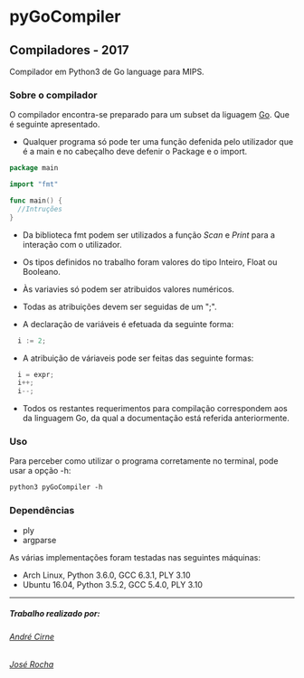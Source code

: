 # pyGoCompiler
## Compiladores - 2017
Compilador em Python3 de Go language para MIPS.
### Sobre o compilador
O compilador encontra-se preparado para um subset da liguagem <a href="https://golang.org/">Go</a>. Que é seguinte apresentado.

* Qualquer programa só pode ter uma função defenida pelo utilizador que é a main e no cabeçalho deve defenir o Package e o import.

```Go
package main

import "fmt"

func main() {
  //Intruções
}
```
* Da biblioteca fmt podem ser utilizados a função *Scan* e *Print* para a interação com o utilizador.

* Os tipos definidos no trabalho foram valores do tipo Inteiro, Float ou Booleano.

* Às variavies só podem ser atribuidos valores numéricos.

* Todas as atribuições devem ser seguidas de um ";".

* A declaração de variáveis é efetuada da seguinte forma:
```Go
  i := 2;
```
* A atribuição de váriaveis pode ser feitas das seguinte formas:
```Go
  i = expr;
  i++;
  i--;
```
* Todos os restantes requerimentos para compilação correspondem aos da linguagem Go, da qual a documentação está referida anteriormente.

### Uso
Para perceber como utilizar o programa corretamente no terminal, pode usar a opção -h:
```txt
python3 pyGoCompiler -h
```
### Dependências
* ply
* argparse

As várias implementações foram testadas nas seguintes máquinas:
* Arch Linux, Python 3.6.0, GCC 6.3.1, PLY 3.10
* Ubuntu 16.04, Python 3.5.2, GCC 5.4.0, PLY 3.10
***
##### Trabalho realizado por:
###### [André Cirne](https://sigarra.up.pt/fcup/pt/fest_geral.cursos_list?pv_num_unico=201505860)
###### [José Rocha](https://sigarra.up.pt/fcup/pt/fest_geral.cursos_list?pv_num_unico=201503229)

